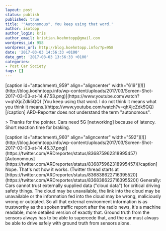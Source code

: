 ```yaml
---
layout: post
status: publish
published: true
title: '"Autonomous". You keep using that word.'
author: isotopp
author_login: kris
author_email: kristian.koehntopp@gmail.com
wordpress_id: 958
wordpress_url: http://blog.koehntopp.info/?p=958
date: '2017-03-03 14:56:33 +0100'
date_gmt: '2017-03-03 13:56:33 +0100'
categories:
- Post Car Society
tags: []
---
```

<p>[caption id="attachment\_959" align="aligncenter" width="619"][![](http://blog.koehntopp.info/wp-content/uploads/2017/03/Screen-Shot-2017-03-03-at-14.47.53.png)](https://www.youtube.com/watch?v=qhXjcZdk5QQ) [You keep using that word. I do not think it means what you think it means.](https://www.youtube.com/watch?v=qhXjcZdk5QQ)[/caption] ARD-Reporter does not understand the term "autonomous".</p>
<p>> Thanks for the pointer. Cars need 5G [networking] because of latency. Short reaction time for braking.</p>
<p> [caption id="attachment\_960" align="aligncenter" width="592"][![](http://blog.koehntopp.info/wp-content/uploads/2017/03/Screen-Shot-2017-03-03-at-14.45.37.png)](https://twitter.com/ARDreporter/status/836875962318995457) [Autonomous](https://twitter.com/ARDreporter/status/836875962318995457)[/caption] Nope. That's not how it works. (Twitter thread starts at [https://twitter.com/ARDreporter/status/836838622716395520](https://twitter.com/ARDreporter/status/836838622716395520)) Generally: Cars cannot trust externally supplied data ("cloud data") for critical&nbsp;driving safety things. The cloud may be unavailable, the link into the cloud may be unavailable or the information fed into the cloud may be wrong, maliciously wrong or outdated. So all that external environment information is as trustworthy as the spoken traffic report after the radio news, it's a machine readable, more detailed version of exactly that. Ground truth&nbsp;from the sensors always has to be able to supercede that, and the car must always be able to drive safely with ground truth from sensors alone.</p>
